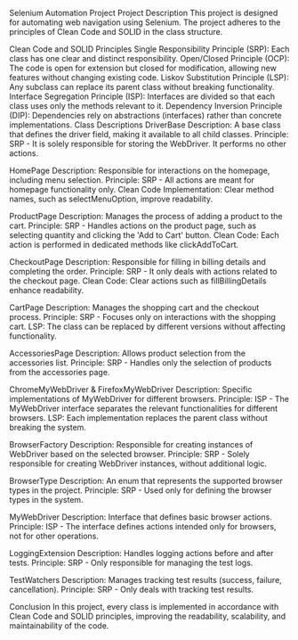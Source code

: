 Selenium Automation Project
Project Description
This project is designed for automating web navigation using Selenium. The project adheres to the principles of Clean Code and SOLID in the class structure.

Clean Code and SOLID Principles
Single Responsibility Principle (SRP): Each class has one clear and distinct responsibility.
Open/Closed Principle (OCP): The code is open for extension but closed for modification, allowing new features without changing existing code.
Liskov Substitution Principle (LSP): Any subclass can replace its parent class without breaking functionality.
Interface Segregation Principle (ISP): Interfaces are divided so that each class uses only the methods relevant to it.
Dependency Inversion Principle (DIP): Dependencies rely on abstractions (interfaces) rather than concrete implementations.
Class Descriptions
DriverBase
Description: A base class that defines the driver field, making it available to all child classes.
Principle: SRP - It is solely responsible for storing the WebDriver. It performs no other actions.

HomePage
Description: Responsible for interactions on the homepage, including menu selection.
Principle: SRP - All actions are meant for homepage functionality only.
Clean Code Implementation: Clear method names, such as selectMenuOption, improve readability.

ProductPage
Description: Manages the process of adding a product to the cart.
Principle: SRP - Handles actions on the product page, such as selecting quantity and clicking the 'Add to Cart' button.
Clean Code: Each action is performed in dedicated methods like clickAddToCart.

CheckoutPage
Description: Responsible for filling in billing details and completing the order.
Principle: SRP - It only deals with actions related to the checkout page.
Clean Code: Clear actions such as fillBillingDetails enhance readability.

CartPage
Description: Manages the shopping cart and the checkout process.
Principle: SRP - Focuses only on interactions with the shopping cart.
LSP: The class can be replaced by different versions without affecting functionality.

AccessoriesPage
Description: Allows product selection from the accessories list.
Principle: SRP - Handles only the selection of products from the accessories page.

ChromeMyWebDriver & FirefoxMyWebDriver
Description: Specific implementations of MyWebDriver for different browsers.
Principle: ISP - The MyWebDriver interface separates the relevant functionalities for different browsers.
LSP: Each implementation replaces the parent class without breaking the system.

BrowserFactory
Description: Responsible for creating instances of WebDriver based on the selected browser.
Principle: SRP - Solely responsible for creating WebDriver instances, without additional logic.

BrowserType
Description: An enum that represents the supported browser types in the project.
Principle: SRP - Used only for defining the browser types in the system.

MyWebDriver
Description: Interface that defines basic browser actions.
Principle: ISP - The interface defines actions intended only for browsers, not for other operations.

LoggingExtension
Description: Handles logging actions before and after tests.
Principle: SRP - Only responsible for managing the test logs.

TestWatchers
Description: Manages tracking test results (success, failure, cancellation).
Principle: SRP - Only deals with tracking test results.

Conclusion
In this project, every class is implemented in accordance with Clean Code and SOLID principles, improving the readability, scalability, and maintainability of the code.

